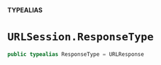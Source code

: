 **TYPEALIAS**

# `URLSession.ResponseType`

```swift
public typealias ResponseType = URLResponse
```
